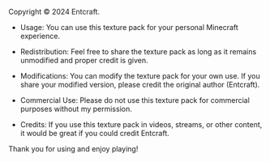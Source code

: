 Copyright © 2024 Entcraft.

- Usage: You can use this texture pack for your personal Minecraft experience.

- Redistribution: Feel free to share the texture pack as long as it remains unmodified and proper credit is given.

- Modifications: You can modify the texture pack for your own use. If you share your modified version, please credit the original author (Entcraft).

- Commercial Use: Please do not use this texture pack for commercial purposes without my permission.

- Credits: If you use this texture pack in videos, streams, or other content, it would be great if you could credit Entcraft.

Thank you for using and enjoy playing!
